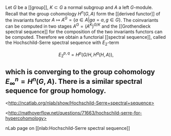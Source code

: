 Let $G$ be a [[group]], $K\subset G$ a normal subgroup and $A$ a left $G$-module. Recall that the group cohomology $H^n(G,A)$ form the [[derived functor]] of the invariants functor $A\mapsto A^G = \{ a\in A | ga = a, g\in G\}$. The coinvariants can be computed in two stages $A^G = (A^K)^{G/K}$ and the [[Grothendieck spectral sequence]] for the composition of the two invariants functors can be computed. Therefore we obtain a functorial [[spectral sequence]], called the Hochschild-Serre spectral sequence with $E_2$-term 

$$E^{p,q}_2 = H^p(G/H,H^q(H,A)),$$ 

which is converging to the group cohomology $E^n_\infty = H^n(G,A)$.  There is a similar spectral sequence for group homology. 
---
&lt;http://ncatlab.org/nlab/show/Hochschild-Serre+spectral+sequence>

&lt;http://mathoverflow.net/questions/71663/hochschild-serre-for-hypercohomology>

nLab page on [[nlab:Hochschild-Serre spectral sequence]]
